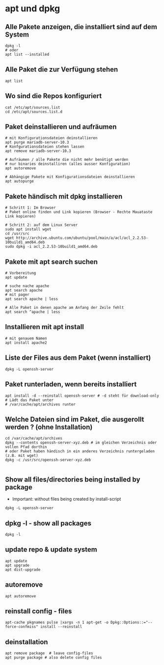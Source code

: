 # apt und dpkg 

## Alle Pakete anzeigen, die installiert sind auf dem System 

```
dpkg -l 
# oder 
apt list --installed
```

## Alle Paket die zur Verfügung stehen 

```
apt list 
```

## Wo sind die Repos konfiguriert 

```
cat /etc/apt/sources.list 
cd /etc/apt/sources.list.d 
```


## Paket deinstallieren und aufräumen 

```
# mit Konfigurationsdateien deinstallieren
apt purge mariadb-server-10.3
# Konfgurationsdateien stehen lassen
apt remove mariadb-server-10.3 

# Aufräumen / alle Pakete die nicht mehr benötigt werden
# nur binaries deinstalliren (alles ausser Konfiguration) 
apt autoremove 

# Abhängige Pakete mit Konfigurationsdateien deinstallieren
apt autopurge
```

## Pakete händisch mit dpkg installieren 

```
# Schritt 1: Im Browser
# Paket online finden und Link kopieren (Browser - Rechte Mauataste Link kopieren) 

# Schritt 2: auf dem Linux Server
sudo apt install wget
cd /usr/src
wget http://archive.ubuntu.com/ubuntu/pool/main/a/acl/acl_2.2.53-10build1_amd64.deb
sudo dpkg -i acl_2.2.53-10build1_amd64.deb
```

## Pakete mit apt search suchen 

```
# Vorbereitung
apt update

# suche nache apache 
apt search apache 
# mit pager
apt search apache | less 

# Alle Paket in denen apache am Anfang der Zeile fehlt 
apt search ^apache | less

```

## Installieren mit apt install 

```
# mit genauem Namen 
apt install apache2 
```

## Liste der Files aus dem Paket (wenn installiert)

```
dpkg -L openssh-server 

```

## Paket runterladen, wenn bereits installiert 

```
apt install -d --reinstall openssh-server # -d steht für download-only
# Lädt das Paket unter 
# /var/cache/apt/archives runter 

```

## Welche Dateien sind im Paket, die ausgerollt werden ? (ohne Installation) 

```
cd /var/cache/apt/archives 
dpkg --contents openssh-server-xyz.deb # im gleichen Verzeichnis oder vollen Pfad dorthin
# oder Paket haben händisch in ein anderes Verzeichnis runtergeladen (z.B. mit wget)
dpkg -c /usr/src/openssh-server-xyz.deb


```

## Show all files/directories being installed by package 

  * Important: without files being created by install-script 
  
```
dpkg -L openssh-server 
```

## dpkg -l - show all packages 

```
dpkg -l 
```

## update repo & update system 
```
apt update 
apt upgrade 
apt dist-upgrade
```

## autoremove ## 
```
apt autoremove 
```

## reinstall config - files 

```
apt-cache pkgnames pulse |xargs -n 1 apt-get -o Dpkg::Options::="--force-confmiss" install --reinstall
```

## deinstallation 

```
apt remove package  # leave config-files 
apt purge package # also delete config files
```


